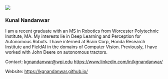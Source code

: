 ![](https://komarev.com/ghpvc/?username=kgnandanwar&style=flat)

### Kunal Nandanwar

I am a recent graduate with an MS in Robotics from Worcester Polytechnic Institute, MA. My interests lie in Deep Learning and Perception for Autonomous Robots. I have interned at Brain Corp, Honda Research Institute and FieldAI in the domains of Computer Vision. Previously, I have worked with John Deere on autonomous tractors.

Contact:
kgnandanwar@wpi.edu
https://www.linkedin.com/in/kgnandanwar/

Website: 
https://kgnandanwar.github.io/

<!--[![Anurag's GitHub stats](https://github-readme-stats.vercel.app/api?username=kgnandanwar&show_icons=true&&theme=radical)](https://github.com/anuraghazra/github-readme-stats)-->

<!-- ![![GitHub Streak](https://streak-stats.demolab.com/?user=kgnandanwar&theme=dark)](https://git.io/streak-stats)  -->
<!-- ![Anurag's GitHub stats](https://github-readme-stats.vercel.app/api?username=anuraghazra&show_icons=true) -->
